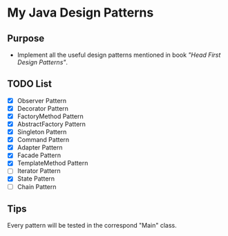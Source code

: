 # My Java Design Patterns
## Purpose
* Implement all the useful design patterns mentioned in book *"Head First Design Patterns"*.

## TODO List
- [x] Observer Pattern
- [x] Decorator Pattern
- [x] FactoryMethod Pattern
- [x] AbstractFactory Pattern
- [x] Singleton Pattern
- [x] Command Pattern
- [x] Adapter Pattern
- [x] Facade Pattern
- [x] TemplateMethod Pattern 
- [ ] Iterator Pattern
- [x] State Pattern
- [ ] Chain Pattern

## Tips
Every pattern will be tested in the correspond "Main" class.


 


